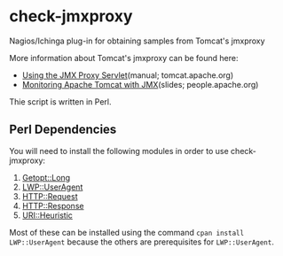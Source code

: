 # check-jmxproxy
Nagios/Ichinga plug-in for obtaining samples from Tomcat's jmxproxy

More information about Tomcat's jmxproxy can be found here:

* [Using the JMX Proxy Servlet](http://tomcat.apache.org/tomcat-8.5-doc/manager-howto.html#Using_the_JMX_Proxy_Servlet)(manual; tomcat.apache.org)
* [Monitoring Apache Tomcat with JMX](http://people.apache.org/~schultz/ApacheCon%20NA%202016/Monitoring%20Apache%20Tomcat%20with%20JMX.pdf)(slides; people.apache.org)

Thie script is written in Perl.

## Perl Dependencies
You will need to install the following modules in order to use check-jmxproxy:

1. [Getopt::Long](http://search.cpan.org/~jv/Getopt-Long-2.50/lib/Getopt/Long.pm)
1. [LWP::UserAgent](http://search.cpan.org/~oalders/libwww-perl-6.26/lib/LWP/UserAgent.pm)
1. [HTTP::Request](http://search.cpan.org/~oalders/HTTP-Message-6.13/lib/HTTP/Request.pm)
1. [HTTP::Response](http://search.cpan.org/~oalders/HTTP-Message-6.13/lib/HTTP/Response.pm)
1. [URI::Heuristic](http://search.cpan.org/~ether/URI-1.72/lib/URI/Heuristic.pm)

Most of these can be installed using the command `cpan install LWP::UserAgent` because the others are prerequisites for `LWP::UserAgent`.